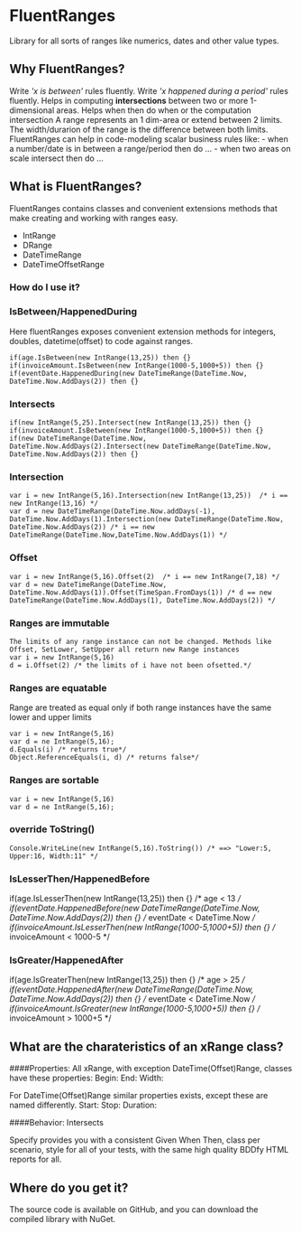 # FluentRanges
Library for all sorts of ranges like numerics, dates and other value types.

## Why FluentRanges?
Write *'x is between'* rules fluently.
Write *'x happened during a period'* rules fluently.
Helps in computing **intersections** between two or more 1-dimensional areas. 
Helps  when  then do 
  when or the computation intersection
A range represents an 1 dim-area or extend between 2 limits. The width/durarion of the range is the difference between both limits.
FluentRanges can help in code-modeling scalar business rules like:
	- when a number/date is in between a range/period then do ...
    - when two areas on scale intersect then do ...
	
## What is FluentRanges?
FluentRanges contains classes and convenient extensions methods that make creating and working with ranges easy.

 - IntRange
 - DRange
 - DateTimeRange
 - DateTimeOffsetRange

### How do I use it?

### IsBetween/HappenedDuring
Here fluentRanges exposes convenient extension methods for integers, doubles, datetime(offset) to code against ranges.
```
if(age.IsBetween(new IntRange(13,25)) then {}
if(invoiceAmount.IsBetween(new IntRange(1000-5,1000+5)) then {}
if(eventDate.HappenedDuring(new DateTimeRange(DateTime.Now, DateTime.Now.AddDays(2)) then {}
```
### Intersects
```
if(new IntRange(5,25).Intersect(new IntRange(13,25)) then {}
if(invoiceAmount.IsBetween(new IntRange(1000-5,1000+5)) then {}
if(new DateTimeRange(DateTime.Now, DateTime.Now.AddDays(2).Intersect(new DateTimeRange(DateTime.Now, DateTime.Now.AddDays(2)) then {}
```
### Intersection
```
var i = new IntRange(5,16).Intersection(new IntRange(13,25))  /* i == new IntRange(13,16) */
var d = new DateTimeRange(DateTime.Now.addDays(-1), DateTime.Now.AddDays(1).Intersection(new DateTimeRange(DateTime.Now, DateTime.Now.AddDays(2)) /* i == new DateTimeRange(DateTime.Now,DateTime.Now.AddDays(1)) */
```
### Offset
```
var i = new IntRange(5,16).Offset(2)  /* i == new IntRange(7,18) */
var d = new DateTimeRange(DateTime.Now, DateTime.Now.AddDays(1)).Offset(TimeSpan.FromDays(1)) /* d == new DateTimeRange(DateTime.Now.AddDays(1), DateTime.Now.AddDays(2)) */
```
### Ranges are immutable
```
The limits of any range instance can not be changed. Methods like Offset, SetLower, SetUpper all return new Range instances
var i = new IntRange(5,16)
d = i.Offset(2) /* the limits of i have not been ofsetted.*/
```
### Ranges are equatable
Range are treated as equal only if both range instances have the same lower and upper limits
```
var i = new IntRange(5,16)
var d = ne IntRange(5,16);
d.Equals(i) /* returns true*/
Object.ReferenceEquals(i, d) /* returns false*/
```

### Ranges are sortable
```
var i = new IntRange(5,16)
var d = ne IntRange(5,16);
```

### override ToString()
```
Console.WriteLine(new IntRange(5,16).ToString()) /* ==> "Lower:5, Upper:16, Width:11" */
```

### IsLesserThen/HappenedBefore
if(age.IsLesserThen(new IntRange(13,25)) then {}   /* age < 13 */
if(eventDate.HappenedBefore(new DateTimeRange(DateTime.Now, DateTime.Now.AddDays(2)) then {} /* eventDate < DateTime.Now */
if(invoiceAmount.IsLesserThen(new IntRange(1000-5,1000+5)) then {} /* invoiceAmount < 1000-5 */

### IsGreater/HappenedAfter
if(age.IsGreaterThen(new IntRange(13,25)) then {}   /* age > 25 */
if(eventDate.HappenedAfter(new DateTimeRange(DateTime.Now, DateTime.Now.AddDays(2)) then {} /* eventDate < DateTime.Now */
if(invoiceAmount.IsGreater(new IntRange(1000-5,1000+5)) then {} /* invoiceAmount > 1000+5 */

 
 

## What are the charateristics of an xRange class?
####Properties:
All xRange, with exception DateTime(Offset)Range, classes have these properties:
 Begin:
 End:
 Width:

For DateTime(Offset)Range similar properties exists, except these are named differently.
  Start:
  Stop:
  Duration:

####Behavior:
 Intersects

Specify provides you with a consistent Given When Then, class per scenario, style for all of your tests, with the same high quality BDDfy HTML reports for all.

## Where do you get it?
The source code is available on GitHub, and you can download the compiled library with NuGet.



